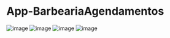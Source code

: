 # App-BarbeariaAgendamentos

![image](https://github.com/user-attachments/assets/5587ebed-52f9-419d-941e-2b06b4d079f7)
![image](https://github.com/user-attachments/assets/46436db5-7d43-4f39-b7ad-c7f91db7808d)
![image](https://github.com/user-attachments/assets/3658fa54-5f16-4190-812c-20a387115f28)
![image](https://github.com/user-attachments/assets/47c55af2-dd66-4dc0-a440-ab11cf2825ff)






